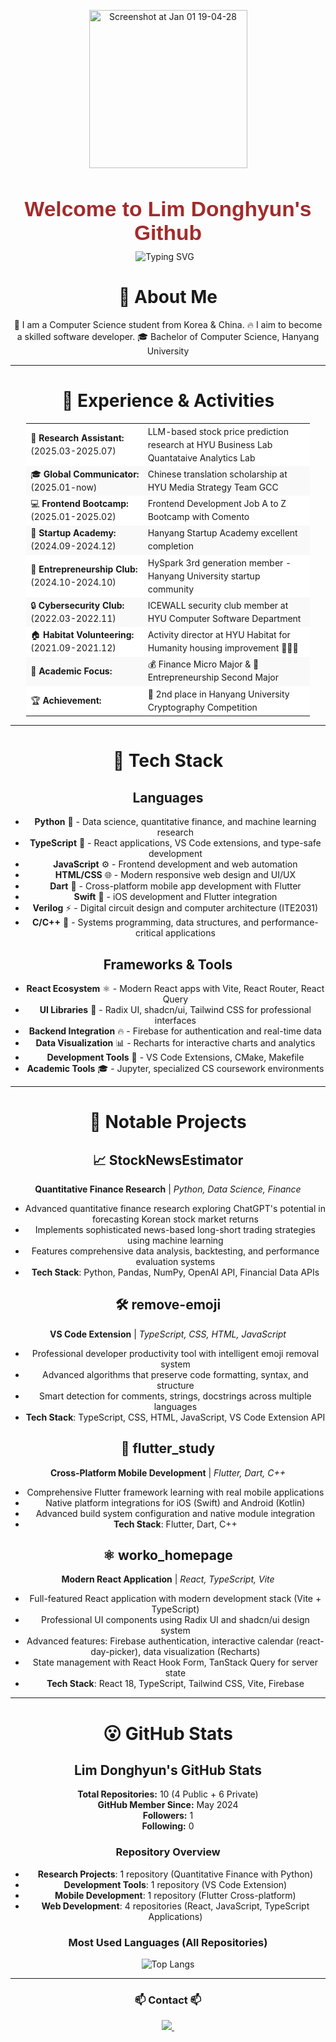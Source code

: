 <div align="center" style="margin: 30px 0;">
  <img width="253" alt="Screenshot at Jan 01 19-04-28" src="https://github.com/user-attachments/assets/8946664c-9926-43e7-b9af-1bc385e4be27" />

  <h1 style="
      font-family: 'Arial', sans-serif;
      font-size: 2.4em;
      font-weight: bold;
      color: #A52A2A; /* SaddleBrown */
      margin-bottom: 10px;">
    Welcome to Lim Donghyun's Github
  </h1>

<div style="
  display: flex;
  align-items: center;
  justify-content: center; 
  margin-bottom: 15px;
">
    <img 
    src="https://readme-typing-svg.demolab.com?font=Fira+Code&size=22&duration=2000&pause=300&color=A52A2A&center=true&vCenter=true&width=435&lines=Hello+There!;I'm+a+Student+at+Hanyang+University;Nice+to+Meet+You!"
    alt="Typing SVG"
    style="margin-right: 10px;"
  />
</div>

# 👀 About Me

🌟 I am a Computer Science student from Korea & China.
🔥 I aim to become a skilled software developer.
🎓 Bachelor of Computer Science, Hanyang University

---

# 💼 Experience & Activities

<table style="
    margin: 0 auto; 
    text-align: left;
    font-size: 1em; 
    border-spacing: 0; 
    width: 90%; 
    line-height: 1.5; 
">
  <tr style="background-color: #ffffff;"><td>🔬 <strong>Research Assistant:</strong> (2025.03-2025.07)</td><td>LLM-based stock price prediction research at HYU Business Lab Quantataive Analytics Lab </td></tr>
  <tr style="background-color: #f9f9f9;"><td>🎓 <strong>Global Communicator:</strong> (2025.01-now)</td><td>Chinese translation scholarship at HYU Media Strategy Team GCC</td></tr>
  <tr style="background-color: #ffffff;"><td>💻 <strong>Frontend Bootcamp:</strong> (2025.01-2025.02)</td><td>Frontend Development Job A to Z Bootcamp with Comento</td></tr>
  <tr style="background-color: #f9f9f9;"><td>🏢 <strong>Startup Academy:</strong> (2024.09-2024.12)</td><td>Hanyang Startup Academy excellent completion</td></tr>
  <tr style="background-color: #ffffff;"><td>🚀 <strong>Entrepreneurship Club:</strong> (2024.10-2024.10)</td><td>HySpark 3rd generation member - Hanyang University startup community</td></tr>
  <tr style="background-color: #f9f9f9;"><td>🔒 <strong>Cybersecurity Club:</strong> (2022.03-2022.11)</td><td>ICEWALL security club member at HYU Computer Software Department</td></tr>
  <tr style="background-color: #ffffff;"><td>🏠 <strong>Habitat Volunteering:</strong> (2021.09-2021.12)</td><td>Activity director at HYU Habitat for Humanity housing improvement 👨🏻‍💼</td></tr>
  <tr style="background-color: #f9f9f9;"><td>🎯 <strong>Academic Focus:</strong></td><td>💰 Finance Micro Major & 🚀 Entrepreneurship Second Major</td></tr>
  <tr style="background-color: #ffffff;"><td>🏆 <strong>Achievement:</strong></td><td>🥈 2nd place in Hanyang University Cryptography Competition</td></tr>
</table>

---

# 🔧 Tech Stack

## Languages

- **Python** 🐍 - Data science, quantitative finance, and machine learning research
- **TypeScript** 📘 - React applications, VS Code extensions, and type-safe development
- **JavaScript** ⚙️ - Frontend development and web automation
- **HTML/CSS** 🌐 - Modern responsive web design and UI/UX
- **Dart** 🎯 - Cross-platform mobile app development with Flutter
- **Swift** 🍎 - iOS development and Flutter integration
- **Verilog** ⚡ - Digital circuit design and computer architecture (ITE2031)
- **C/C++** 🔧 - Systems programming, data structures, and performance-critical applications

## Frameworks & Tools

- **React Ecosystem** ⚛️ - Modern React apps with Vite, React Router, React Query
- **UI Libraries** 🎨 - Radix UI, shadcn/ui, Tailwind CSS for professional interfaces
- **Backend Integration** 🔥 - Firebase for authentication and real-time data
- **Data Visualization** 📊 - Recharts for interactive charts and analytics
- **Development Tools** 🧰 - VS Code Extensions, CMake, Makefile
- **Academic Tools** 🎓 - Jupyter, specialized CS coursework environments

---

# 💼 Notable Projects

## 📈 StockNewsEstimator

**Quantitative Finance Research** | _Python, Data Science, Finance_

- Advanced quantitative finance research exploring ChatGPT's potential in forecasting Korean stock market returns
- Implements sophisticated news-based long-short trading strategies using machine learning
- Features comprehensive data analysis, backtesting, and performance evaluation systems
- **Tech Stack**: Python, Pandas, NumPy, OpenAI API, Financial Data APIs

## 🛠️ remove-emoji

**VS Code Extension** | _TypeScript, CSS, HTML, JavaScript_

- Professional developer productivity tool with intelligent emoji removal system
- Advanced algorithms that preserve code formatting, syntax, and structure
- Smart detection for comments, strings, docstrings across multiple languages
- **Tech Stack**: TypeScript, CSS, HTML, JavaScript, VS Code Extension API

## 📱 flutter_study

**Cross-Platform Mobile Development** | _Flutter, Dart, C++_

- Comprehensive Flutter framework learning with real mobile applications
- Native platform integrations for iOS (Swift) and Android (Kotlin)
- Advanced build system configuration and native module integration
- **Tech Stack**: Flutter, Dart, C++

## ⚛️ worko_homepage

**Modern React Application** | _React, TypeScript, Vite_

- Full-featured React application with modern development stack (Vite + TypeScript)
- Professional UI components using Radix UI and shadcn/ui design system
- Advanced features: Firebase authentication, interactive calendar (react-day-picker), data visualization (Recharts)
- State management with React Hook Form, TanStack Query for server state
- **Tech Stack**: React 18, TypeScript, Tailwind CSS, Vite, Firebase

---

# 😮 GitHub Stats

## Lim Donghyun's GitHub Stats

**Total Repositories:** 10 (4 Public + 6 Private)  
**GitHub Member Since:** May 2024  
**Followers:** 1  
**Following:** 0

### Repository Overview

- **Research Projects**: 1 repository (Quantitative Finance with Python)
- **Development Tools**: 1 repository (VS Code Extension)
- **Mobile Development**: 1 repository (Flutter Cross-platform)
- **Web Development**: 4 repositories (React, JavaScript, TypeScript Applications)

### Most Used Languages (All Repositories)

![Top Langs](https://github-readme-stats.vercel.app/api/top-langs/?username=Happ11quokka&layout=compact&theme=radical)

---

<h3 align="center">📫 Contact 📫</h3>
<div align="center">
  <a href="mailto:limdongxian1207@gmail.com">
    <img
      src="https://img.shields.io/badge/limdongxian1207-D14836?style=for-the-badge&logo=gmail&logoColor=white"
    />&nbsp
  </a>
</div>
